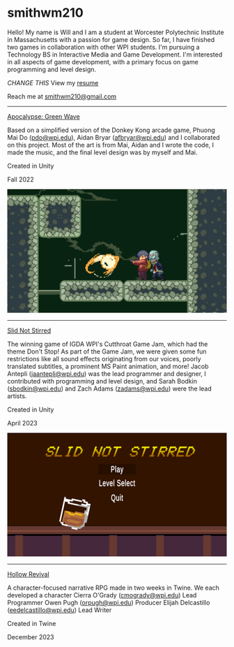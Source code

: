 # smithwm210

Hello! My name is Will and I am a student at Worcester Polytechnic Institute in Massachusetts with a passion for game design. So far, I have finished two games in collaboration with other WPI students. I'm pursuing a Technology BS in Interactive Media and Game Development. I'm interested in all aspects of game development, with a primary focus on game programming and level design.

*CHANGE THIS* View my [resume](/Assets/Resume-SmithW.pdf)

Reach me at smithwm210@gmail.com

-------------------------------------

[Apocalypse: Green Wave](https://smithwm210.github.io/green-wave/Releases-builds/index.html)

Based on a simplified version of the Donkey Kong arcade game, Phuong Mai Do (pdo@wpi.edu), Aidan Bryar (afbryar@wpi.edu) and I collaborated on this project. Most of the art is from Mai, Aidan and I wrote the code, I made the music, and the final level design was by myself and Mai.

Created in Unity

Fall 2022

![Game Screenshot](/Assets/green-wave-img1.png)

-------------------------------------

[Slid Not Stirred](https://smithwm210.github.io/slid-not-stirred/Releases-builds/index.html)

The winning game of IGDA WPI's Cutthroat Game Jam, which had the theme Don't Stop! As part of the Game Jam, we were given some fun restrictions like all sound effects originating from our voices, poorly translated subtitles, a prominent MS Paint animation, and more! Jacob Antepli (jaantepli@wpi.edu) was the lead programmer and designer, I contributed with programming and level design, and Sarah Bodkin (sbodkin@wpi.edu) and Zach Adams (zadams@wpi.edu) were the lead artists.

Created in Unity

April 2023

![Game Screenshot](/Assets/sns-img1.png)

-------------------------------------

[Hollow Revival](/Assets/Hollow-Revival.html)

A character-focused narrative RPG made in two weeks in Twine. We each developed a character
Cierra O'Grady (cmogrady@wpi.edu) Lead Programmer
Owen Pugh (orpugh@wpi.edu) Producer
Elijah Delcastillo (eedelcastillo@wpi.edu) Lead Writer

Created in Twine

December 2023
